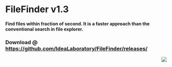 # FileFinder v1.3
#### Find files within fraction of second. It is a faster approach than the conventional search in file explorer.
### Download @ https://github.com/IdeaLaboratory/FileFinder/releases/
<p align="right">
  <img src="https://user-images.githubusercontent.com/13999170/44139917-2a753d70-a096-11e8-9dd4-42c5b327b6d9.png">
</p>

